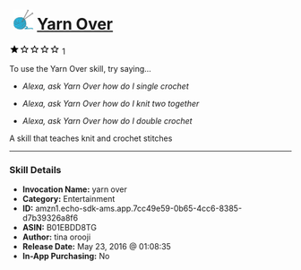 # &nbsp;<img src="skill_icon" alt="Yarn Over icon" width="36"> [Yarn Over](http://alexa.amazon.com/#skills/amzn1.echo-sdk-ams.app.7cc49e59-0b65-4cc6-8385-d7b39326a8f6)
![1 stars](../../images/ic_star_black_18dp_1x.png)![1 stars](../../images/ic_star_border_black_18dp_1x.png)![1 stars](../../images/ic_star_border_black_18dp_1x.png)![1 stars](../../images/ic_star_border_black_18dp_1x.png)![1 stars](../../images/ic_star_border_black_18dp_1x.png) 1

To use the Yarn Over skill, try saying...

* *Alexa, ask Yarn Over how do I single crochet*

* *Alexa, ask Yarn Over how do I knit two together*

* *Alexa, ask Yarn Over how do I double crochet*

A skill that teaches knit and crochet stitches

***

### Skill Details

* **Invocation Name:** yarn over
* **Category:** Entertainment
* **ID:** amzn1.echo-sdk-ams.app.7cc49e59-0b65-4cc6-8385-d7b39326a8f6
* **ASIN:** B01EBDD8TG
* **Author:** tina orooji
* **Release Date:** May 23, 2016 @ 01:08:35
* **In-App Purchasing:** No

